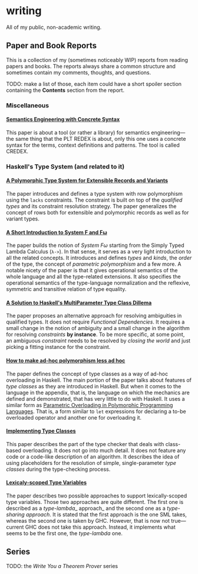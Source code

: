 # writing

All of my public, non-academic writing.

## Paper and Book Reports
This is a collection of my (sometimes noticeably WIP) reports from reading papers and books.
The reports always share a common structure and sometimes contain my comments, thoughts, and questions.

TODO: make a list of those, each item could have a short spoiler section containing the **Contents** section from the report.


### Miscellaneous

#### [Semantics Engineering with Concrete Syntax](./reports/semantics-engineering-with-concrete-syntax.md)
This paper is about a tool (or rather a library) for semantics engineering—the same thing that the PLT REDEX is about, only this one uses a concrete syntax for the terms, context definitions and patterns.
The tool is called CREDEX.


### Haskell's Type System (and related to it)

#### [A Polymorphic Type System for Extensible Records and Variants](./reports/plymorphic-type-system-for-extensible-records-and-variants.md)
The paper introduces and defines a type system with row polymorphism using the `lacks` constraints.
The constraint is built on top of the *qualified types* and its constraint resolution strategy.
The paper generalizes the concept of rows both for extensible and polymorphic records as well as for variant types.


#### [A Short Introduction to System F and Fω](./reports/short-introduction-to-system-f-fω.md)
The paper builds the notion of *System Fω* starting from the Simply Typed Lambda Calculus (`λ->`).
In that sense, it serves as a very light introduction to all the related concepts.
It introduces and defines *types* and *kinds*, the *order* of the type, the concept of *parametric polymorphism* and a few more.
A notable nicety of the paper is that it gives operational semantics of the whole language and all the type-related extensions.
It also specifies the operational semantics of the type-language normalization and the reflexive, symmetric and transitive relation of type equality.


#### [A Solution to Haskell's MultiParameter Type Class Dillema](./reports/solution-to-haskells-multiparameter-type-class-dillema.md)
The paper proposes an alternative approach for resolving ambiguities in qualified types.
It does not require *Functional Dependencies*.
It requires a small change in the notion of ambiguity and a small change in the algorithm for resolving *constraints* **by instance**.
To be more specific, at some point, an ambiguous *constraint* needs to be resolved by *closing the world* and just picking a fitting instance for the constraint.


#### [How to make ad-hoc polymorphism less ad hoc](./reports/how-to-make-ad-hoc-polymorphism-less-adhoc.md)
The paper defines the concept of type classes as a way of ad-hoc overloading in Haskell.
The main portion of the paper talks about features of *type classes* as they are introduced in Haskell.
But when it comes to the language in the appendix, that is, the language on which the mechanics are defined and demonstrated, that has very little to do with Haskell.
It uses a similar form as [Parametric Overloading in Polymorphic Programming Languages](./reports/TODO.md).
That is, a form similar to `let` expressions for declaring a to-be overloaded operator and another one for overloading it.


#### [Implementing Type Classes](/reports/implementing-type-classes.md)
This paper describes the part of the type checker that deals with class-based overloading.
It does not go into much detail. It does not feature any code or a code-like description of an algorithm.
It describes the idea of using placeholders for the resolution of simple, single-parameter *type classes* during the type-checking process.


#### [Lexicaly-scoped Type Variables](./reports/lexically-scoped-type-variables.md)
The paper describes two possible approaches to support lexically-scoped type variables.
Those two approaches are quite different. The first one is described as a _type-lambda__ approach_ and the second one as a *type-sharing approach*. It is stated that the first approach is the one SML takes, whereas the second one is taken by GHC.
However, that is now not true—current GHC does not take this approach. Instead, it implements what seems to be the first one, the *type-lambda* one.




## Series

TODO: the *Write You a Theorem Prover* series
